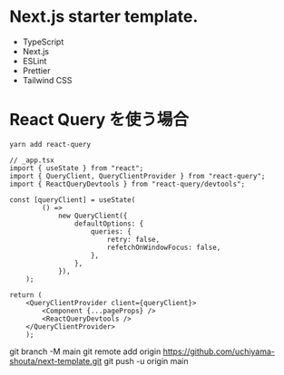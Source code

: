 # Next.js starter template.

- TypeScript
- Next.js
- ESLint
- Prettier
- Tailwind CSS

# React Query を使う場合

```
yarn add react-query
```

```
// _app.tsx
import { useState } from "react";
import { QueryClient, QueryClientProvider } from "react-query";
import { ReactQueryDevtools } from "react-query/devtools";

const [queryClient] = useState(
		() =>
			new QueryClient({
				defaultOptions: {
					queries: {
						retry: false,
						refetchOnWindowFocus: false,
					},
				},
			}),
	);

return (
	<QueryClientProvider client={queryClient}>
		<Component {...pageProps} />
		<ReactQueryDevtools />
	</QueryClientProvider>
	);
```


git branch -M main
git remote add origin https://github.com/uchiyama-shouta/next-template.git
git push -u origin main